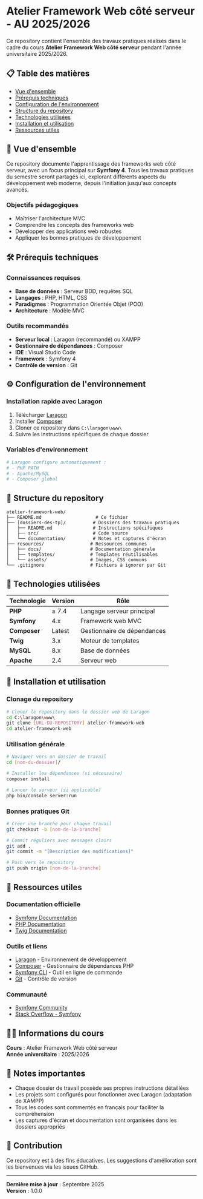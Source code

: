 # Atelier Framework Web côté serveur - AU 2025/2026

Ce repository contient l'ensemble des travaux pratiques réalisés dans le cadre du cours **Atelier Framework Web côté serveur**  pendant l'année universitaire 2025/2026.

## 📋 Table des matières

- [Vue d'ensemble](#vue-densemble)
- [Prérequis techniques](#prérequis-techniques)
- [Configuration de l'environnement](#configuration-de-lenvironnement)
- [Structure du repository](#structure-du-repository)
- [Technologies utilisées](#technologies-utilisées)
- [Installation et utilisation](#installation-et-utilisation)
- [Ressources utiles](#ressources-utiles)

## 🎯 Vue d'ensemble

Ce repository documente l'apprentissage des frameworks web côté serveur, avec un focus principal sur **Symfony 4**. Tous les travaux pratiques du semestre seront partagés ici, explorant différents aspects du développement web moderne, depuis l'initiation jusqu'aux concepts avancés.

### Objectifs pédagogiques
- Maîtriser l'architecture MVC
- Comprendre les concepts des frameworks web
- Développer des applications web robustes
- Appliquer les bonnes pratiques de développement

## 🛠 Prérequis techniques

### Connaissances requises
- **Base de données** : Serveur BDD, requêtes SQL
- **Langages** : PHP, HTML, CSS
- **Paradigmes** : Programmation Orientée Objet (POO)
- **Architecture** : Modèle MVC

### Outils recommandés
- **Serveur local** : Laragon (recommandé) ou XAMPP
- **Gestionnaire de dépendances** : Composer
- **IDE** : Visual Studio Code
- **Framework** : Symfony 4
- **Contrôle de version** : Git

## ⚙️ Configuration de l'environnement

### Installation rapide avec Laragon
1. Télécharger [Laragon](https://laragon.org/download/)
2. Installer [Composer](https://getcomposer.org/download)
3. Cloner ce repository dans `C:\laragon\www\`
4. Suivre les instructions spécifiques de chaque dossier

### Variables d'environnement
```bash
# Laragon configure automatiquement :
# - PHP PATH
# - Apache/MySQL
# - Composer global
```

## 📁 Structure du repository

```
atelier-framework-web/
├── README.md                    # Ce fichier
├── [dossiers-des-tp]/          # Dossiers des travaux pratiques
│   ├── README.md               # Instructions spécifiques
│   ├── src/                    # Code source
│   └── documentation/          # Notes et captures d'écran
├── resources/                 # Ressources communes
│   ├── docs/                  # Documentation générale
│   ├── templates/             # Templates réutilisables
│   └── assets/                # Images, CSS communs
└── .gitignore                 # Fichiers à ignorer par Git
```

## 🚀 Technologies utilisées

| Technologie | Version | Rôle |
|-------------|---------|------|
| **PHP** | ≥ 7.4 | Langage serveur principal |
| **Symfony** | 4.x | Framework web MVC |
| **Composer** | Latest | Gestionnaire de dépendances |
| **Twig** | 3.x | Moteur de templates |
| **MySQL** | 8.x | Base de données |
| **Apache** | 2.4 | Serveur web |

## 🔧 Installation et utilisation

### Clonage du repository
```bash
# Cloner le repository dans le dossier web de Laragon
cd C:\laragon\www\
git clone [URL-DU-REPOSITORY] atelier-framework-web
cd atelier-framework-web
```

### Utilisation générale
```bash
# Naviguer vers un dossier de travail
cd [nom-du-dossier]/

# Installer les dépendances (si nécessaire)
composer install

# Lancer le serveur (si applicable)
php bin/console server:run
```

### Bonnes pratiques Git
```bash
# Créer une branche pour chaque travail
git checkout -b [nom-de-la-branche]

# Commit réguliers avec messages clairs
git add .
git commit -m "[Description des modifications]"

# Push vers le repository
git push origin [nom-de-la-branche]
```

## 📖 Ressources utiles

### Documentation officielle
- [Symfony Documentation](https://symfony.com/doc/4.4/index.html)
- [PHP Documentation](https://www.php.net/manual/fr/)
- [Twig Documentation](https://twig.symfony.com/doc/3.x/)

### Outils et liens
- [Laragon](https://laragon.org/) - Environnement de développement
- [Composer](https://getcomposer.org/) - Gestionnaire de dépendances PHP
- [Symfony CLI](https://symfony.com/download) - Outil en ligne de commande
- [Git](https://git-scm.com/) - Contrôle de version

### Communauté
- [Symfony Community](https://symfony.com/community)
- [Stack Overflow - Symfony](https://stackoverflow.com/questions/tagged/symfony)

## 👨‍🏫 Informations du cours
 
**Cours** : Atelier Framework Web côté serveur  
**Année universitaire** : 2025/2026  

## 📝 Notes importantes

- Chaque dossier de travail possède ses propres instructions détaillées
- Les projets sont configurés pour fonctionner avec Laragon (adaptation de XAMPP)
- Tous les codes sont commentés en français pour faciliter la compréhension
- Les captures d'écran et documentation sont organisées dans les dossiers appropriés

## 🤝 Contribution

Ce repository est à des fins éducatives. Les suggestions d'amélioration sont les bienvenues via les issues GitHub.

---

**Dernière mise à jour** : Septembre 2025  
**Version** : 1.0.0
